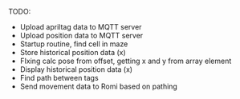 TODO:
- Upload apriltag data to MQTT server
- Upload position data to MQTT server
- Startup routine, find cell in maze
- Store historical position data (x) 
- FIxing calc pose from offset, getting x and y from array element
- Display historical position data (x)
- Find path between tags
- Send movement data to Romi based on pathing